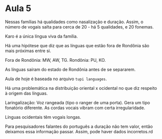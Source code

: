 Aula 5
======

Nessas famílias há qualidades como nasalização e duração. Assim, o número de vogais salta para cerca de 20 - há 5 qualidades, e 20 fonemas.

Karo é a única língua viva da família.

Há uma hipótese que diz que as línguas que estão fora de Rondônia são mais próximas entre si.

Fora de Rondônia: MW, AW, TG.
Rondônia: PU, KO.

As línguas saíram do estado de Rondônia antes de se separarem.

Aula de hoje é baseada no arquivo `tupi languages`.

Há uma problemática na distribuição oriental x ocidental no que diz respeito à origem das línguas.

Laringalização: Voz rangeada (tipo o ranger de uma porta). Gera um tipo fonatório diferente. As cordas vocais vibram com certa irregularidade.

Línguas ocidentais têm vogais longas.

Para pesquisadores falantes do português a duração não tem valor, então deixamos essa informação passar. Assim, pode haver dados incorretos.rd
